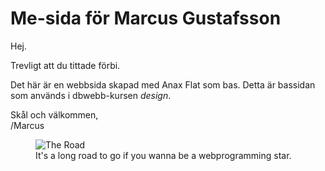 
Me-sida för Marcus Gustafsson
=============================

Hej.


Trevligt att du tittade förbi.

Det här är en webbsida skapad med Anax Flat som bas. Detta är bassidan
som används i dbwebb-kursen *design*.

Skål och välkommen,  
/Marcus

<figure>
<img src="img/road-small.jpg" alt="The Road">
<figcaption>It's a long road to go if you wanna be a webprogramming star.</figcaption>
</figure>
